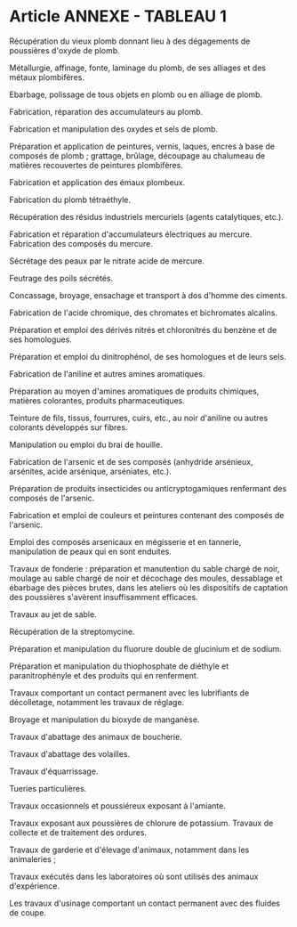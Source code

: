 # Article ANNEXE - TABLEAU 1

Récupération du vieux plomb donnant lieu à des dégagements de poussières d'oxyde de plomb.

Métallurgie, affinage, fonte, laminage du plomb, de ses alliages et des métaux plombifères.

Ebarbage, polissage de tous objets en plomb ou en alliage de plomb.

Fabrication, réparation des accumulateurs au plomb.

Fabrication et manipulation des oxydes et sels de plomb.

Préparation et application de peintures, vernis, laques, encres à base de composés de plomb ; grattage, brûlage, découpage au chalumeau de matières recouvertes de peintures plombifères.

Fabrication et application des émaux plombeux.

Fabrication du plomb tétraéthyle.

Récupération des résidus industriels mercuriels (agents catalytiques, etc.).

Fabrication et réparation d'accumulateurs électriques au mercure.    Fabrication des composés du mercure.

Sécrétage des peaux par le nitrate acide de mercure.

Feutrage des poils sécrétés.

Concassage, broyage, ensachage et transport à dos d'homme des ciments.

Fabrication de l'acide chromique, des chromates et bichromates alcalins.

Préparation et emploi des dérivés nitrés et chloronitrés du benzène et de ses homologues.

Préparation et emploi du dinitrophénol, de ses homologues et de leurs sels.

Fabrication de l'aniline et autres amines aromatiques.

Préparation au moyen d'amines aromatiques de produits chimiques, matières colorantes, produits pharmaceutiques.

Teinture de fils, tissus, fourrures, cuirs, etc., au noir d'aniline ou autres colorants développés sur fibres.

Manipulation ou emploi du brai de houille.

Fabrication de l'arsenic et de ses composés (anhydride arsénieux, arsénites, acide arsénique, arséniates, etc.).

Préparation de produits insecticides ou anticryptogamiques renfermant des composés de l'arsenic.

Fabrication et emploi de couleurs et peintures contenant des composés de l'arsenic.

Emploi des composés arsenicaux en mégisserie et en tannerie, manipulation de peaux qui en sont enduites.

Travaux de fonderie : préparation et manutention du sable chargé de noir, moulage au sable chargé de noir et décochage des moules, dessablage et ébarbage des pièces brutes, dans les ateliers où les dispositifs de captation des poussières s'avèrent insuffisamment efficaces.

Travaux au jet de sable.

Récupération de la streptomycine.

Préparation et manipulation du fluorure double de glucinium et de sodium.

Préparation et manipulation du thiophosphate de diéthyle et paranitrophényle et des produits qui en renferment.

Travaux comportant un contact permanent avec les lubrifiants de décolletage, notamment les travaux de réglage.

Broyage et manipulation du bioxyde de manganèse.

Travaux d'abattage des animaux de boucherie.

Travaux d'abattage des volailles.

Travaux d'équarrissage.

Tueries particulières.

Travaux occasionnels et poussiéreux exposant à l'amiante.

Travaux exposant aux poussières de chlorure de potassium.    Travaux de collecte et de traitement des ordures.

Travaux de garderie et d'élevage d'animaux, notamment dans les animaleries ;

Travaux exécutés dans les laboratoires où sont utilisés des animaux d'expérience.

Les travaux d'usinage comportant un contact permanent avec des fluides de coupe.
